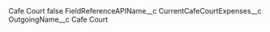 <?xml version="1.0" encoding="UTF-8"?>
<CustomMetadata xmlns="http://soap.sforce.com/2006/04/metadata" xmlns:xsi="http://www.w3.org/2001/XMLSchema-instance" xmlns:xsd="http://www.w3.org/2001/XMLSchema">
    <label>Cafe Court</label>
    <protected>false</protected>
    <values>
        <field>FieldReferenceAPIName__c</field>
        <value xsi:type="xsd:string">CurrentCafeCourtExpenses__c</value>
    </values>
    <values>
        <field>OutgoingName__c</field>
        <value xsi:type="xsd:string">Cafe Court</value>
    </values>
</CustomMetadata>
